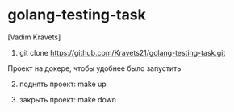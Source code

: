 # golang-testing-task

[Vadim Kravets]

1. git clone https://github.com/Kravets21/golang-testing-task.git

Проект на докере, чтобы удобнее было запустить

2. поднять проект:
make up

3. закрыть проект:
make down


